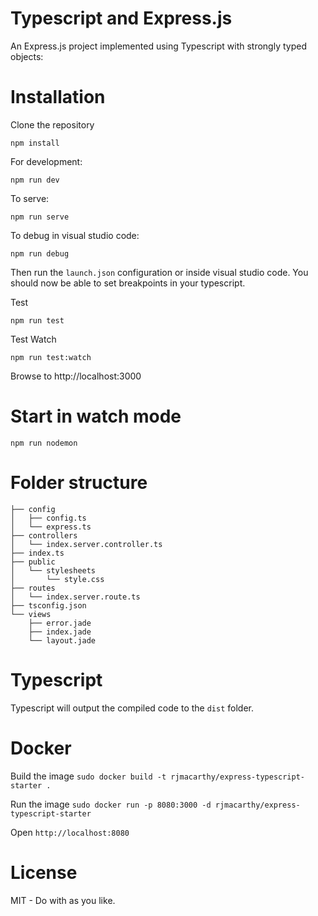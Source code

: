 Typescript and Express.js 
=========================

An Express.js project implemented using Typescript with strongly typed objects:

# Installation

Clone the repository

```
npm install 
```

For development:
```
npm run dev
```

To serve:
```
npm run serve
```

To debug in visual studio code:
```
npm run debug
```

Then run the `launch.json` configuration or inside visual studio code.  You should now be able to set breakpoints in your typescript.

Test
```
npm run test
```

Test Watch
```
npm run test:watch
```

Browse to http://localhost:3000


# Start in watch mode

`npm run nodemon`

# Folder structure

    ├── config
    │   ├── config.ts
    │   └── express.ts
    ├── controllers
    │   └── index.server.controller.ts
    ├── index.ts
    ├── public
    │   └── stylesheets
    │       └── style.css
    ├── routes
    │   └── index.server.route.ts
    ├── tsconfig.json
    └── views
        ├── error.jade
        ├── index.jade
        └── layout.jade

# Typescript

Typescript will output the compiled code to the `dist` folder.

# Docker

Build the image `sudo docker build -t rjmacarthy/express-typescript-starter .`

Run the image `sudo docker run -p 8080:3000 -d rjmacarthy/express-typescript-starter`

Open `http://localhost:8080`

# License

MIT - Do with as you like.

